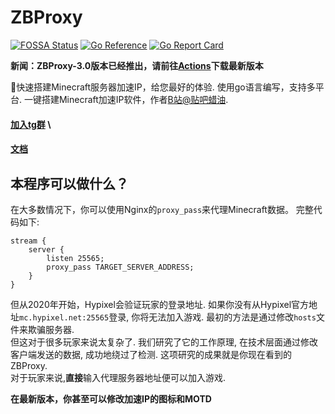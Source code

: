 # ZBProxy
[![FOSSA Status](https://app.fossa.com/api/projects/git%2Bgithub.com%2Flayou233%2FZBProxy.svg?type=small)](https://app.fossa.com/projects/git%2Bgithub.com%2Flayou233%2FZBProxy?ref=badge_small)
[![Go Reference](https://pkg.go.dev/badge/github.com/layou233/ZBProxy.svg)](https://pkg.go.dev/github.com/layou233/ZBProxy)
[![Go Report Card](https://goreportcard.com/badge/github.com/layou233/ZBProxy)](https://goreportcard.com/report/github.com/layou233/ZBProxy)

**新闻：ZBProxy-3.0版本已经推出，请前往[**Actions**](https://github.com/layou233/ZBProxy/actions)下载最新版本**

🚀快速搭建Minecraft服务器加速IP，给您最好的体验.
使用go语言编写，支持多平台.
一键搭建Minecraft加速IP软件，作者[B站@贴吧蜡油](https://space.bilibili.com/404017926 "点我前往空间").

#### **[加入tg群](https://t.me/launium)** \
#### **[文档](https://launium.com/doc/ZBProxy)**

## 本程序可以做什么？
在大多数情况下，你可以使用Nginx的```proxy_pass```来代理Minecraft数据。 
完整代码如下:

```
stream {
    server {
        listen 25565;
        proxy_pass TARGET_SERVER_ADDRESS;
    }
}
```
但从2020年开始，Hypixel会验证玩家的登录地址.
如果你没有从Hypixel官方地址```mc.hypixel.net:25565```登录, 你将无法加入游戏.
最初的方法是通过修改```hosts```文件来欺骗服务器.  
但这对于很多玩家来说太复杂了. 
我们研究了它的工作原理, 在技术层面通过修改客户端发送的数据, 成功地绕过了检测.
这项研究的成果就是你现在看到的 ZBProxy.  
对于玩家来说,**直接**输入代理服务器地址便可以加入游戏.

**在最新版本，你甚至可以修改加速IP的图标和MOTD**

